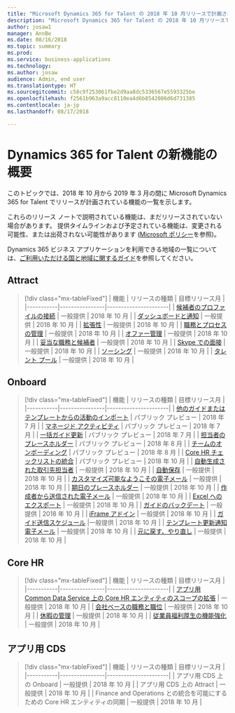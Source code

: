 ```yaml
---
title: "Microsoft Dynamics 365 for Talent の 2018 年 10 月リリースで計画されている機能の概要"
description: "Microsoft Dynamics 365 for Talent の 2018 年 10 月リリースで計画されている機能の概要"
author: josaw1
manager: AnnBe
ms.date: 08/16/2018
ms.topic: summary
ms.prod: 
ms.service: business-applications
ms.technology: 
ms.author: josaw
audience: Admin, end user
ms.translationtype: HT
ms.sourcegitcommit: c58c9f253061fbe2d9aa8dc5336567e5593325be
ms.openlocfilehash: f2561b963a9acc8110ea4d6b8542086d6d731385
ms.contentlocale: ja-jp
ms.lasthandoff: 08/17/2018

---
```

# <a name="summary-of-whats-new-in-dynamics-365-for-talent"></a>Dynamics 365 for Talent の新機能の概要

このトピックでは、2018 年 10 月から 2019 年 3 月の間に Microsoft Dynamics 365 for Talent でリリースが計画されている機能の一覧を示します。 

これらのリリース ノートで説明されている機能は、まだリリースされていない場合があります。 提供タイムラインおよび予定されている機能は、変更される可能性、または出荷されない可能性があります ([Microsoft ポリシー](https://go.microsoft.com/fwlink/p/?linkid=2007332)を参照)。
    
Dynamics 365 ビジネス アプリケーションを利用できる地域の一覧については、[ご利用いただける国と地域に関するガイド](https://aka.ms/dynamics_365_international_availability_deck)を参照してください。 


## <a name="attract"></a>Attract

> [!div class="mx-tableFixed"]
> | 機能   | リリースの種類    | 目標リリース月 |
> |-----------|----------------|----------------------|
> | [候補者のプロファイルの接続](attract/candidate-profile.md)       |    一般提供 | 2018 年 10 月                   |
> | [ダッシュボードと通知](attract/dashboards-notifications.md)       |  一般提供 | 2018 年 10 月                  |
> | [拡張性](attract/extensibility.md)       |     一般提供            | 2018 年 10 月                   |
> | [職務とプロセスの管理](attract/job-management.md)       |  一般提供  | 2018 年 10 月                   |
> | [オファー管理](attract/offer-management.md)       | 一般提供  | 2018 年 10 月                   |
> | [妥当な職務と候補者](attract/relevant-jobs-candidates.md)       |     一般提供  | 2018 年 10 月       |
> | [Skype での面接](attract/skype-interviews.md)          |  一般提供   | 2018 年 10 月                   |
> | [ソーシング](attract/sourcing.md)       |  一般提供  | 2018 年 10 月                  |
> | [タレント プール](attract/talent-pools.md)       |   一般提供 | 2018 年 10 月                   |


## <a name="onboard"></a>Onboard

> [!div class="mx-tableFixed"]
> | 機能   | リリースの種類 | 目標リリース月 |
> |-----------|----------------|----------------------|
> | [他のガイドまたはテンプレートからの活動のインポート](onboard/import.md)  | パブリック プレビュー         |    2018 年 7 月         |
> | [マネージド アクティビティ](onboard/managed-activities.md) | パブリック プレビュー   |   2018 年 7 月          |
> | [一括ガイド更新](onboard/bulk-guide-updates.md) | パブリック プレビュー    |      2018 年 7 月       |
> | [担当者のプレースホルダー](onboard/assignee-placeholders.md) | パブリック プレビュー |     2018 年 8 月        |
> | [チームのオンボーディング](onboard/onboard-teams.md) |  パブリック プレビュー    |       2018 年 8 月      |
> | [Core HR チェックリストの統合](onboard/corehr-checklist-integration.md) |  パブリック プレビュー   |  2018 年 10 月           |
> | [自動生成された取引先担当者](onboard/auto-generated-contacts.md) |    一般提供        | 2018 年 10 月            |
> | [自動保存](onboard/auto-save.md) | 一般提供    |  2018 年 10 月        |
> | [カスタマイズ可能なようこその電子メール](onboard/customizable-welcome-emails.md) | 一般提供   |  2018 年 10 月  |
> | [期日のプレースホルダー](onboard/due-date-placeholders.md) | 一般提供     |  2018 年 10 月  |
> | [作成者から送信された電子メール](onboard/email-sent-from-creator.md) | 一般提供   |  2018 年 10 月  |
> | [Excel へのエクスポート](onboard/export-excel.md) | 一般提供    |  2018 年 10 月 |
> | [ガイドのバックデート](onboard/guide-backdating.md) | 一般提供    |  2018 年 10 月  |
> | [iFrame アドイン](onboard/iframe-add-in.md) | 一般提供    |  2018 年 10 月  |
> | [ガイド送信スケジュール](onboard/scheduled-guide-send.md) |一般提供   |  2018 年 10 月  |
> | [テンプレート更新通知電子メール](onboard/template-update-notification-email.md) | 一般提供   |  2018 年 10 月  |
> | [元に戻す、やり直し](onboard/undo-redo.md) | 一般提供    |  2018 年 10 月  |



## <a name="core-hr"></a>Core HR

> [!div class="mx-tableFixed"]
> | 機能   | リリースの種類   | 目標リリース月 |
> |-----------|----------------|----------------------|
> | [アプリ用 Common Data Service 上の Core HR エンティティのスコープの拡張](core-hr-entity-cds-apps.md) |    一般提供  | 2018 年 10 月  |
> | [会社ベースの職務と職位](company-jobs-positions.md) | 一般提供   | 2018 年 10 月  |
> | [休暇の管理](core-hr-leave-absence.md)      | 一般提供    | 2018 年 10 月  |
> | [従業員福利厚生の機能強化](benefits-enhancements.md) |   一般提供  | 2018 年 10 月  |


## <a name="cds-for-apps"></a>アプリ用 CDS

> [!div class="mx-tableFixed"]
> | 機能   | リリースの種類    | 目標リリース月 |
> |-----------|----------------|----------------------|
> | アプリ用 CDS 上の Onboard |  一般提供  | 2018 年 10 月  |
> | アプリ用 CDS 上の Attract |  一般提供  | 2018 年 10 月  |
> | Finance and Operations との統合を可能にするための Core HR エンティティの同期 | 一般提供 | 2018 年 10 月  |

